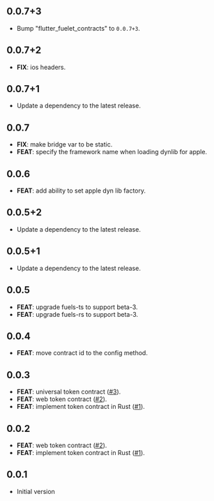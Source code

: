 ## 0.0.7+3

 - Bump "flutter_fuelet_contracts" to `0.0.7+3`.

## 0.0.7+2

 - **FIX**: ios headers.

## 0.0.7+1

 - Update a dependency to the latest release.

## 0.0.7

 - **FIX**: make bridge var to be static.
 - **FEAT**: specify the framework name when loading dynlib for apple.

## 0.0.6

 - **FEAT**: add ability to set apple dyn lib factory.

## 0.0.5+2

 - Update a dependency to the latest release.

## 0.0.5+1

 - Update a dependency to the latest release.

## 0.0.5

 - **FEAT**: upgrade fuels-ts to support beta-3.
 - **FEAT**: upgrade fuels-rs to support beta-3.

## 0.0.4

 - **FEAT**: move contract id to the config method.

## 0.0.3

 - **FEAT**: universal token contract ([#3](https://github.com/Fuelet/fuelet-contracts/issues/3)).
 - **FEAT**: web token contract ([#2](https://github.com/Fuelet/fuelet-contracts/issues/2)).
 - **FEAT**: implement token contract in Rust ([#1](https://github.com/Fuelet/fuelet-contracts/issues/1)).

## 0.0.2

 - **FEAT**: web token contract ([#2](https://github.com/Fuelet/fuelet-contracts/issues/2)).
 - **FEAT**: implement token contract in Rust ([#1](https://github.com/Fuelet/fuelet-contracts/issues/1)).

## 0.0.1

- Initial version
